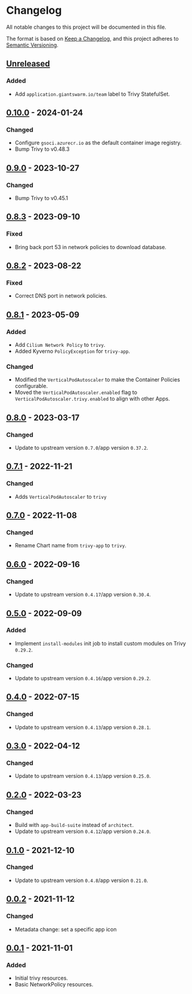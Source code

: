 # Changelog

All notable changes to this project will be documented in this file.

The format is based on [Keep a Changelog](https://keepachangelog.com/en/1.0.0/),
and this project adheres to [Semantic Versioning](https://semver.org/spec/v2.0.0.html).

## [Unreleased]

### Added

- Add `application.giantswarm.io/team` label to Trivy StatefulSet.

## [0.10.0] - 2024-01-24

### Changed

- Configure `gsoci.azurecr.io` as the default container image registry.
- Bump Trivy to v0.48.3

## [0.9.0] - 2023-10-27

### Changed

- Bump Trivy to v0.45.1

## [0.8.3] - 2023-09-10

### Fixed

- Bring back port 53 in network policies to download database.

## [0.8.2] - 2023-08-22

### Fixed

- Correct DNS port in network policies.

## [0.8.1] - 2023-05-09

### Added

- Add `Cilium Network Policy` to `trivy`.
- Added Kyverno `PolicyException` for `trivy-app`.

### Changed

- Modified the `VerticalPodAutoscaler` to make the Container Policies configurable.
- Moved the `VerticalPodAutoscaler.enabled` flag to `VerticalPodAutoscaler.trivy.enabled` to align with other Apps.

## [0.8.0] - 2023-03-17

### Changed

- Update to upstream version `0.7.0`/app version `0.37.2`.

## [0.7.1] - 2022-11-21

### Changed

- Adds `VerticalPodAutoscaler` to `trivy`

## [0.7.0] - 2022-11-08

### Changed

- Rename Chart name from `trivy-app` to `trivy`.

## [0.6.0] - 2022-09-16

### Changed

- Update to upstream version `0.4.17`/app version `0.30.4`.

## [0.5.0] - 2022-09-09

### Added

- Implement `install-modules` init job to install custom modules on Trivy `0.29.2`.

### Changed

- Update to upstream version `0.4.16`/app version `0.29.2`.

## [0.4.0] - 2022-07-15

### Changed

- Update to upstream version `0.4.13`/app version `0.28.1`.

## [0.3.0] - 2022-04-12

### Changed

- Update to upstream version `0.4.13`/app version `0.25.0`.

## [0.2.0] - 2022-03-23

### Changed

- Build with `app-build-suite` instead of `architect`.
- Update to upstream version `0.4.12`/app version `0.24.0`.

## [0.1.0] - 2021-12-10

### Changed

- Update to upstream version `0.4.8`/app version `0.21.0`.

## [0.0.2] - 2021-11-12

### Changed

- Metadata change: set a specific app icon

## [0.0.1] - 2021-11-01

### Added

- Initial trivy resources.
- Basic NetworkPolicy resources.

[Unreleased]: https://github.com/giantswarm/trivy-app/compare/v0.10.0...HEAD
[0.10.0]: https://github.com/giantswarm/trivy-app/compare/v0.9.0...v0.10.0
[0.9.0]: https://github.com/giantswarm/trivy-app/compare/v0.8.3...v0.9.0
[0.8.3]: https://github.com/giantswarm/trivy-app/compare/v0.8.2...v0.8.3
[0.8.2]: https://github.com/giantswarm/trivy-app/compare/v0.8.2...v0.8.2
[0.8.2]: https://github.com/giantswarm/trivy-app/compare/v0.8.1...v0.8.2
[0.8.1]: https://github.com/giantswarm/trivy-app/compare/v0.8.0...v0.8.1
[0.8.0]: https://github.com/giantswarm/trivy-app/compare/v0.7.1...v0.8.0
[0.7.1]: https://github.com/giantswarm/trivy-app/compare/v0.7.0...v0.7.1
[0.7.0]: https://github.com/giantswarm/trivy-app/compare/v0.6.0...v0.7.0
[0.6.0]: https://github.com/giantswarm/trivy-app/compare/v0.5.0...v0.6.0
[0.5.0]: https://github.com/giantswarm/trivy-app/compare/v0.4.0...v0.5.0
[0.4.0]: https://github.com/giantswarm/trivy-app/compare/v0.3.0...v0.4.0
[0.3.0]: https://github.com/giantswarm/trivy-app/compare/v0.2.0...v0.3.0
[0.2.0]: https://github.com/giantswarm/trivy-app/compare/v0.1.0...v0.2.0
[0.1.0]: https://github.com/giantswarm/trivy-app/compare/v0.0.2...v0.1.0
[0.0.2]: https://github.com/giantswarm/trivy-app/compare/v0.0.1...v0.0.2
[0.0.1]: https://github.com/giantswarm/trivy-app/releases/tag/v0.0.1
